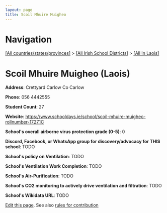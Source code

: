 ```yaml
---
layout: page
title: Scoil Mhuire Muigheo
---
```

# Navigation

[[All countries/states/provinces]](../../..) > [[All Irish School Districts]](../..) > [[All In Laois]](..)

# Scoil Mhuire Muigheo (Laois)

**Address**: Crettyard Carlow Co Carlow

**Phone**: 056 4442555

**Student Count**: 27

**Website**: <https://www.schooldays.ie/school/scoil-mhuire-muigheo-rollnumber-17271C>

**School's overall airborne virus protection grade (0-5)**: 0

**Discord, Facebook, or WhatsApp group for discovery/advocacy for THIS school**: TODO

**School's policy on Ventilation**: TODO

**School's Ventilation Work Completion**: TODO

**School's Air-Purification**: TODO

**School's CO2 monitoring to actively drive ventilation and filtration**: TODO

**School's Wikidata URL**: TODO


[Edit this page](https://github.com/ventilate-schools/Ireland/edit/main/./Laois/Scoil_Mhuire_Muigheo.md). See also [rules for contribution](../../../contribution-rules/)